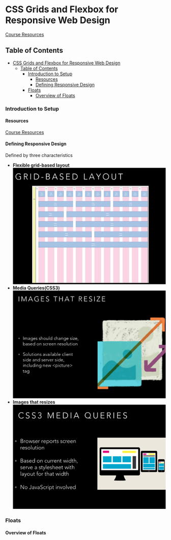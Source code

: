 # CSS Grids and Flexbox for Responsive Web Design

[Course Resources](https://github.com/jen4web/fem-layout.git)

## Table of Contents

- [CSS Grids and Flexbox for Responsive Web Design](#css-grids-and-flexbox-for-responsive-web-design)
  - [Table of Contents](#table-of-contents)
    - [Introduction to Setup](#introduction-to-setup)
      - [Resources](#resources)
      - [Defining Responsive Design](#defining-responsive-design)
    - [Floats](#floats)
      - [Overview of Floats](#overview-of-floats)

### Introduction to Setup

#### Resources

[Course Resources](https://github.com/jen4web/fem-layout.git)

#### Defining Responsive Design

Defined by three characteristics

- **Flexible grid-based layout**
  ![images](images/1.png)
- **Media Queries(CSS3)**
  ![images](images/2.png)
- **Images that resizes**
  ![images](images/3.png)

### Floats

#### Overview of Floats